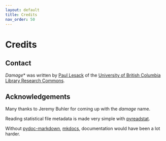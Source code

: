```yaml
---
layout: default
title: Credits
nav_order: 50 
---
```

# Credits

## Contact

*Damage** was written by [Paul Lesack](https://directory.library.ubc.ca/people/email/182) of the [University of British Columbia Library Research Commons](https://researchcommons.library.ubc.ca/).
	
## Acknowledgements

Many thanks to Jeremy Buhler for coming up with the *damage* name.

Reading statistical file metadata is made very simple with [pyreadstat](https://pypi.org/project/pyreadstat/).

Without [pydoc-markdown](https://pydoc-markdown.readthedocs.io/en/latest/), [mkdocs](https://www.mkdocs.org), documentation would have been a lot harder.
